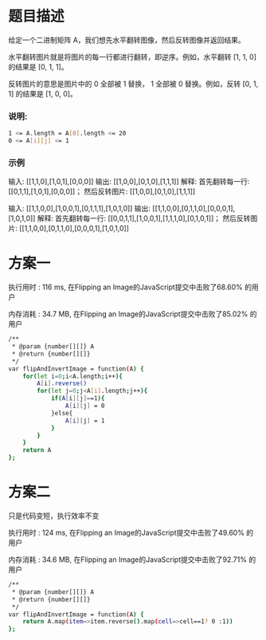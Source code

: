 # 题目描述

给定一个二进制矩阵 A，我们想先水平翻转图像，然后反转图像并返回结果。

水平翻转图片就是将图片的每一行都进行翻转，即逆序。例如，水平翻转 [1, 1, 0] 的结果是 [0, 1, 1]。

反转图片的意思是图片中的 0 全部被 1 替换， 1 全部被 0 替换。例如，反转 [0, 1, 1] 的结果是 [1, 0, 0]。

### 说明:

``` bash
1 <= A.length = A[0].length <= 20
0 <= A[i][j] <= 1
```

### 示例

输入: [[1,1,0],[1,0,1],[0,0,0]]
输出: [[1,0,0],[0,1,0],[1,1,1]]
解释: 首先翻转每一行: [[0,1,1],[1,0,1],[0,0,0]]；
     然后反转图片: [[1,0,0],[0,1,0],[1,1,1]]

输入: [[1,1,0,0],[1,0,0,1],[0,1,1,1],[1,0,1,0]]
输出: [[1,1,0,0],[0,1,1,0],[0,0,0,1],[1,0,1,0]]
解释: 首先翻转每一行: [[0,0,1,1],[1,0,0,1],[1,1,1,0],[0,1,0,1]]；
     然后反转图片: [[1,1,0,0],[0,1,1,0],[0,0,0,1],[1,0,1,0]]

# 方案一

执行用时 : 116 ms, 在Flipping an Image的JavaScript提交中击败了68.60% 的用户

内存消耗 : 34.7 MB, 在Flipping an Image的JavaScript提交中击败了85.02% 的用户

``` bash
/**
 * @param {number[][]} A
 * @return {number[][]}
 */
var flipAndInvertImage = function(A) {
    for(let i=0;i<A.length;i++){
        A[i].reverse()
        for(let j=0;j<A[i].length;j++){
            if(A[i][j]==1){
                A[i][j] = 0
            }else{
                A[i][j] = 1
            }
        }
    }
    return A
};
```

# 方案二

只是代码变短，执行效率不变

执行用时 : 124 ms, 在Flipping an Image的JavaScript提交中击败了49.60% 的用户

内存消耗 : 34.6 MB, 在Flipping an Image的JavaScript提交中击败了92.71% 的用户

```bash
/**
 * @param {number[][]} A
 * @return {number[][]}
 */
var flipAndInvertImage = function(A) {
    return A.map(item=>item.reverse().map(cell=>cell==1? 0 :1))
};
```
